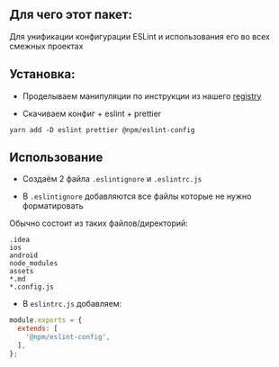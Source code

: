 ## Для чего этот пакет:

Для унификации конфигурации ESLint и использования его во всех смежных проектах

## Установка:

- Проделываем манипуляции по инструкции из нашего [registry](https://glab.lad24.ru/npm/registry)
  
- Скачиваем конфиг + eslint + prettier 
```bahs
yarn add -D eslint prettier @npm/eslint-config
```

## Использование
- Создаём 2 файла `.eslintignore` и `.eslintrc.js`

- В `.eslintignore` добавляются все файлы которые не нужно форматировать

Обычно состоит из таких файлов/директорий:
```
.idea
ios
android
node_modules
assets
*.md
*.config.js
```

- В `eslintrc.js` добавляем:

```js
module.exports = {
  extends: [
    '@npm/eslint-config',
  ],
};
```

